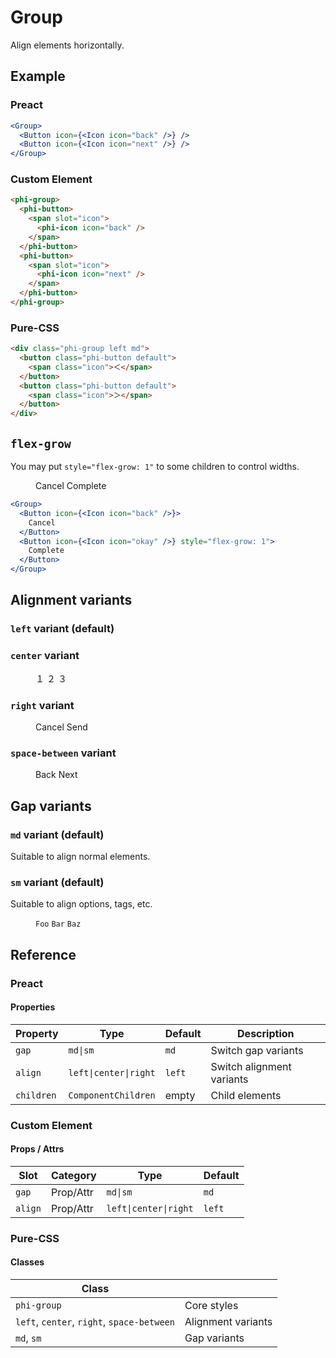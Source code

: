 # Group

Align elements horizontally.

## Example

<figure>
  <phi-group>
    <phi-button>
      <span slot="icon">
        <phi-icon icon="back" />
      </span>
    </phi-button>
    <phi-button>
      <span slot="icon">
        <phi-icon icon="next" />
      </span>
    </phi-button>
  </phi-group>
</figure>

### Preact

``` jsx
<Group>
  <Button icon={<Icon icon="back" />} />
  <Button icon={<Icon icon="next" />} />
</Group>
```

### Custom Element

``` html
<phi-group>
  <phi-button>
    <span slot="icon">
      <phi-icon icon="back" />
    </span>
  </phi-button>
  <phi-button>
    <span slot="icon">
      <phi-icon icon="next" />
    </span>
  </phi-button>
</phi-group>
```

### Pure-CSS

``` html
<div class="phi-group left md">
  <button class="phi-button default">
    <span class="icon">＜</span>
  </button>
  <button class="phi-button default">
    <span class="icon">＞</span>
  </button>
</div>
```

## `flex-grow`

You may put `style="flex-grow: 1"` to some children to control widths.

<figure>
  <phi-group>
    <phi-button>
      <span slot="icon">
        <phi-icon icon="back" />
      </span>
      Cancel
    </phi-button>
    <phi-button style="flex-grow: 1" variant="primary">
      <span slot="icon">
        <phi-icon icon="okay" />
      </span>
      Complete
    </phi-button>
  </phi-group>
</figure>

``` jsx
<Group>
  <Button icon={<Icon icon="back" />}>
    Cancel
  </Button>
  <Button icon={<Icon icon="okay" />} style="flex-grow: 1">
    Complete
  </Button>
</Group>
```

## Alignment variants
### `left` variant (default)

<figure>
  <phi-group align="left">
    <phi-button>
      <span slot="icon">
        <phi-icon icon="back" />
      </span>
    </phi-button>
    <phi-button>
      <span slot="icon">
        <phi-icon icon="next" />
      </span>
    </phi-button>
  </phi-group>
</figure>

### `center` variant

<figure>
  <phi-group align="center">
    <phi-button>
      <span slot="icon">１</span>
    </phi-button>
    <phi-button>
      <span slot="icon">２</span>
    </phi-button>
    <phi-button>
      <span slot="icon">３</span>
    </phi-button>
  </phi-group>
</figure>

### `right` variant

<figure>
  <phi-group align="right">
    <phi-button>
      <span slot="icon">
        <phi-icon icon="back" />
      </span>
      Cancel
    </phi-button>
    <phi-button variant="primary">
      <span slot="icon">
        <phi-icon icon="okay" />
      </span>
      Send
    </phi-button>
  </phi-group>
</figure>

### `space-between` variant

<figure>
  <phi-group align="space-between">
    <phi-button>
      <span slot="icon">
        <phi-icon icon="back" />
      </span>
      Back
    </phi-button>
    <phi-button>
      <span slot="icon">
        <phi-icon icon="next" />
      </span>
      Next
    </phi-button>
  </phi-group>
</figure>

## Gap variants
### `md` variant (default)

Suitable to align normal elements.

<figure>
  <phi-group gap="md">
    <phi-button>
      <span slot="icon">
        <phi-icon icon="back" />
      </span>
    </phi-button>
    <phi-button>
      <span slot="icon">
        <phi-icon icon="next" />
      </span>
    </phi-button>
  </phi-group>
</figure>

### `sm` variant (default)

Suitable to align options, tags, etc.

<figure>
  <phi-group gap="sm">
    <code>Foo</code>
    <code>Bar</code>
    <code>Baz</code>
  </phi-group>
</figure>

## Reference
### Preact
#### Properties

| Property   | Type                  | Default | Description               |
|------------|-----------------------|---------|---------------------------|
| `gap`      | `md\|sm`              | `md`    | Switch gap variants       |
| `align`    | `left\|center\|right` | `left`  | Switch alignment variants |
| `children` | `ComponentChildren`   | empty   | Child elements            |

### Custom Element
#### Props / Attrs

| Slot    | Category  | Type                  | Default |
|---------|-----------|-----------------------|---------|
| `gap`   | Prop/Attr | `md\|sm`              | `md`    |
| `align` | Prop/Attr | `left\|center\|right` | `left`  |

### Pure-CSS
#### Classes

| Class                                      |                    |
|--------------------------------------------|--------------------|
| `phi-group`                                | Core styles        |
| `left`, `center`, `right`, `space-between` | Alignment variants |
| `md`, `sm`                                 | Gap variants      |
